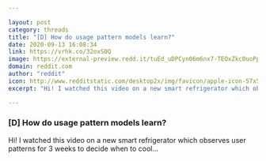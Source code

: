 ```yaml
---

layout: post
category: threads
title: "[D] How do usage pattern models learn?"
date: 2020-09-13 16:08:34
link: https://vrhk.co/32oxS0Q
image: https://external-preview.redd.it/tuEd_uDPCyn06m6nx7-TEOxZkc0uoPpkHwXJOZD5GNM.jpg?width=480&height=251.308900524&auto=webp&crop=480:251.308900524,smart&s=d5ec016e3aea1f940751da04ab2daaa58f644fc4
domain: reddit.com
author: "reddit"
icon: http://www.redditstatic.com/desktop2x/img/favicon/apple-icon-57x57.png
excerpt: "Hi! I watched this video on a new smart refrigerator which observes user patterns for 3 weeks to decide when to cool..."

---
```


### [D] How do usage pattern models learn?

Hi! I watched this video on a new smart refrigerator which observes user patterns for 3 weeks to decide when to cool...